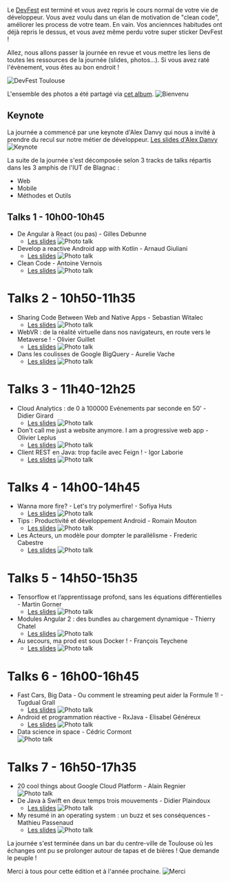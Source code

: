 Le [DevFest](https://devfesttoulouse.fr) est terminé et vous avez repris le cours normal de votre vie de développeur. Vous avez voulu dans un élan de motivation de "clean code", améliorer les process de votre team. En vain. Vos anciennces habitudes ont déjà repris le dessus, et vous avez même perdu votre super sticker DevFest ! 

Allez, nous allons passer la journée en revue et vous mettre les liens de toutes les ressources de la journée (slides, photos...). Si vous avez raté l'évènement, vous êtes au bon endroit !

![DevFest Toulouse](/images/posts/2016-11/cover.png)

L'ensemble des photos a été partagé via [cet album](https://goo.gl/photos/m8aq5fLCNfP37o889).
![Bienvenu](https://lh3.googleusercontent.com/OqUe239OzgkWSeTjuRacomCxOLf6zbYTUhTkjgPoMa01Uo8RIoKH1cg3Q3MJ1Athk6Axh5hGubI72W-Ptx37_pBFR6kzAuwUE4EZUu_yZ_oTvLzTHknXBJi2hyDRk795Pg2Uzf2UJmmE-Kvn9_C392yzug6rR3KUBeyu4fAeKS2rykrRLhFvSJkpAbD2ZSL5ZS_LDV3hqqYpHM9pV75xi8CUXEbgvBgM4YH-tLRAnFFTXkO_W0yCTgsYMOe4RDkdiLU9zHZuQxDtMZXGGbP9thO2p4kpLfNi1QQ5gsC8sCOgk2KCbX36GUCC_Vr9mrBQoRPEgmotIDuc-yRehCzPOHrPz2lCegP2Fi5fEQfqGLp9Td9r7KnfgoqnihCUk2B-1fvvviJunDfaJ2NjgUsYoYuWvD8YHCw9JVdBzsOJee_zRx6_S1Jxq5EFlYVVbyl14z5zS-0ISX_fBpdd8jyesXHqn5LUmbkjUqbEeKEfRC6tMjdgSVzrVsn-EeNfgRtMcEDY8XZqWY2qdvPjK9T2btHuScGJaYblZ7ht5tKWE6Mp8kT-sFVFReIpHuhbtfsXrshDpqq2HCZVANS9Xrvvh-DswyG7o_EUmb5ma6TXXMVyWYFHpg=w1268-h952-no)



## Keynote
La journée a commencé par une keynote d'Alex Danvy qui nous a invité à prendre du recul sur notre métier de développeur.
[Les slides d'Alex Danvy](https://t.co/qRgw46a8rG)
![Keynote](/images/posts/2016-11/keynote.jpg)

La suite de la journée s'est décomposée selon 3 tracks de talks répartis dans les 3 amphis de l'IUT de Blagnac :  
* Web
* Mobile
* Méthodes et Outils



## Talks 1 - 10h00-10h45
* De Angular à React (ou pas) - Gilles Debunne
	* [Les slides](https://www.dropbox.com/s/8163zleypav8qdx/ng2react.pdf?dl=0)
![Photo talk](/images/posts/2016-11/1.1.jpg)
* Develop a reactive Android app with Kotlin - Arnaud Giuliani
	* [Les slides](https://t.co/SthauQxC2d)
![Photo talk](/images/posts/2016-11/1.2.jpg)
* Clean Code - Antoine Vernois	
	* [Les slides](https://t.co/QpX9F4GWRX)
![Photo talk](/images/posts/2016-11/1.3.jpg)


# Talks 2 - 10h50-11h35
* Sharing Code Between Web and Native Apps - Sebastian Witalec
	* [Les slides](https://drive.google.com/file/d/0B4BcydrYoAJFZmV5WnpXVzZRak0/view)
![Photo talk](/images/posts/2016-11/2.1.jpg)
* WebVR : de la réalité virtuelle dans nos navigateurs, en route vers le Metaverse ! - Olivier Guillet
	* [Les slides](https://speakerdeck.com/olivierguillet/devfest-toulouse-2016-de-la-realite-virtuelle-dans-nos-navigateurs-en-route-vers-le-metaverse)
![Photo talk](/images/posts/2016-11/2.2.jpg)
* Dans les coulisses de Google BigQuery - Aurelie Vache
	* [Les slides](https://t.co/uKMWDD99Be)
![Photo talk](/images/posts/2016-11/2.3.jpg)


# Talks 3 - 11h40-12h25
* Cloud Analytics : de 0 à 100000 Evénements par seconde en 50' - Didier Girard
	* [Les slides](https://docs.google.com/presentation/d/1avSiNG-HKXGUgPKQ1jX2xn10vll-i0ovGPkzrJr6mVs/edit#slide=id.g117d333396_0_163)
![Photo talk](/images/posts/2016-11/3.1.jpg)
* Don't call me just a website anymore. I am a progressive web app - Olivier Leplus
	* [Les slides](https://t.co/OnHnw9zMLW)
![Photo talk](/images/posts/2016-11/3.2.jpg)
* Client REST en Java: trop facile avec Feign ! - Igor Laborie
	* [Les slides](https://github.com/ilaborie/devfest-toulouse-16-slides)
![Photo talk](/images/posts/2016-11/3.3.jpg)


# Talks 4 - 14h00-14h45
* Wanna more fire? - Let's try polymerfire! - Sofiya Huts	
	* [Les slides](https://drive.google.com/open?id=0BxVrjMGUgQYETWRYcXBBY2ZreTg)
![Photo talk](/images/posts/2016-11/4.1.jpg)
* Tips : Productivité et développement Android - Romain Mouton	
	* [Les slides](https://goo.gl/5zc4p4)
![Photo talk](/images/posts/2016-11/4.2.jpg)
* Les Acteurs, un modèle pour dompter le parallélisme - Frederic Cabestre	
	* [Les slides](https://fcabestre.github.io/DevFestToulouse2016)
![Photo talk](/images/posts/2016-11/4.3.jpg)


# Talks 5 - 14h50-15h35
* Tensorflow et l’apprentissage profond, sans les équations différentielles - Martin Gorner
	* [Les slides](https://t.co/yn0fdgXIYM)
![Photo talk](/images/posts/2016-11/5.1.jpg)
* Modules Angular 2 : des bundles au chargement dynamique - Thierry Chatel
	* [Les slides](https://t.co/VYlfwdduhA)
![Photo talk](/images/posts/2016-11/5.2.jpg)
* Au secours, ma prod est sous Docker ! - François Teychene
	* [Les slides](https://docs.google.com/presentation/d/12b3wR1ZRL1x5LV93hifm55FCTgp2Jvz0wqYNldbODKw/present#slide=id.g35f391192_00)
![Photo talk](/images/posts/2016-11/5.3.jpg)


# Talks 6 - 16h00-16h45
* Fast Cars, Big Data - Ou comment le streaming peut aider la Formule 1! - Tugdual Grall 
	* [Les slides](https://speakerdeck.com/tgrall/fast-cars-big-data-how-streaming-can-help-formula-1)
![Photo talk](/images/posts/2016-11/6.1.jpg)
* Android et programmation réactive - RxJava - Elisabel Généreux
	* [Les slides](http://www.slideshare.net/secret/1fSFrO7Po93Pg2)
![Photo talk](/images/posts/2016-11/6.2.jpg)
* Data science in space	- Cédric Cormont	
![Photo talk](/images/posts/2016-11/6.3.jpg)


# Talks 7 - 16h50-17h35
* 20 cool things about Google Cloud Platform - Alain Regnier	
![Photo talk](/images/posts/2016-11/7.1.jpg)
* De Java à Swift en deux temps trois mouvements - Didier Plaindoux
	* [Les slides](https://t.co/2N4eQ9Gw2V)
![Photo talk](/images/posts/2016-11/7.2.jpg)
* My resumé in an operating system : un buzz et ses conséquences - Mathieu Passenaud
	* [Les slides](http://www.mathieupassenaud.fr/content/images/files/presentations/dev-fest2016.pdf)
![Photo talk](/images/posts/2016-11/7.3.jpg)


La journée s'est terminée dans un bar du centre-ville de Toulouse où les échanges ont pu se prolonger autour de tapas et de bières ! Que demande le peuple !


Merci à tous pour cette édition et à l'année prochaine.
![Merci](/images/posts/2016-11/merci.jpg)



